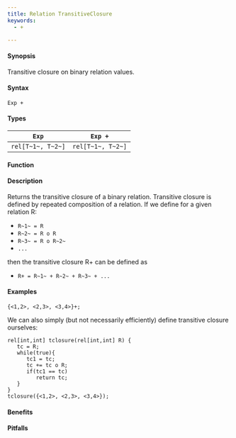 ```yaml
---
title: Relation TransitiveClosure
keywords:
  - +

---
```


#### Synopsis

Transitive closure on binary relation values.

#### Syntax

`Exp +`

#### Types


|`Exp`              | `Exp +`            |
| --- | --- |
| `rel[T~1~, T~2~]` | `rel[T~1~, T~2~]`  |


#### Function

#### Description

Returns the transitive closure of a binary relation.
Transitive closure is defined by repeated composition of a relation.
If we define for a given relation R:

*  `R~1~ = R`
*  `R~2~ = R o R`
*  `R~3~ = R o R~2~` 
*  `...`


then the transitive closure R+ can be defined as

*  `R+ = R~1~ + R~2~ + R~3~ + ...`


#### Examples

```rascal-shell
{<1,2>, <2,3>, <3,4>}+;
```
We can also simply (but not necessarily efficiently) define transitive closure ourselves:
```rascal-shell,continue
rel[int,int] tclosure(rel[int,int] R) {
   tc = R;
   while(true){
      tc1 = tc;
      tc += tc o R;
      if(tc1 == tc)
         return tc;
   }
}
tclosure({<1,2>, <2,3>, <3,4>});
```

#### Benefits

#### Pitfalls

